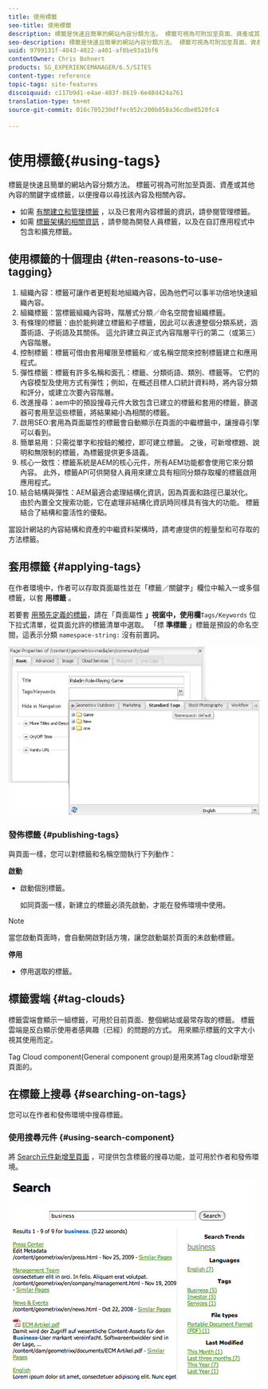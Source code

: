 ```yaml
---
title: 使用標籤
seo-title: 使用標籤
description: 標籤是快速且簡單的網站內容分類方法。 標籤可視為可附加至頁面、資產或其他內容的關鍵字或標籤，以便搜尋以尋找該內容及相關內容。
seo-description: 標籤是快速且簡單的網站內容分類方法。 標籤可視為可附加至頁面、資產或其他內容的關鍵字或標籤，以便搜尋以尋找該內容及相關內容。
uuid: 9799131f-4043-4022-a401-af8be93a1bf6
contentOwner: Chris Bohnert
products: SG_EXPERIENCEMANAGER/6.5/SITES
content-type: reference
topic-tags: site-features
discoiquuid: c117b9d1-e4ae-403f-8619-6e48d424a761
translation-type: tm+mt
source-git-commit: 016c705230dffec052c200b058a36cdbe0520fc4

---
```



# 使用標籤{#using-tags}

標籤是快速且簡單的網站內容分類方法。 標籤可視為可附加至頁面、資產或其他內容的關鍵字或標籤，以便搜尋以尋找該內容及相關內容。

* 如需 [有關建立和管理標籤](/help/sites-administering/tags.md) ，以及已套用內容標籤的資訊，請參閱管理標籤。
* 如需 [標籤架構的相關資訊](/help/sites-developing/tags.md) ，請參閱為開發人員標籤，以及在自訂應用程式中包含和擴充標籤。

## 使用標籤的十個理由 {#ten-reasons-to-use-tagging}

1. 組織內容：標籤可讓作者更輕鬆地組織內容，因為他們可以事半功倍地快速組織內容。
1. 組織標籤：當標籤組織內容時，階層式分類／命名空間會組織標籤。
1. 有條理的標籤：由於能夠建立標籤和子標籤，因此可以表達整個分類系統，涵蓋術語、子術語及其關係。 這允許建立與正式內容階層平行的第二（或第三）內容階層。
1. 控制標籤：標籤可借由套用權限至標籤和／或名稱空間來控制標籤建立和應用程式。
1. 彈性標籤：標籤有許多名稱和面孔：標籤、分類術語、類別、標籤等。 它們的內容模型及使用方式有彈性；例如，在概述目標人口統計資料時，將內容分類和評分，或建立次要內容階層。
1. 改進搜尋：aem中的預設搜尋元件大致包含已建立的標籤和套用的標籤，篩選器可套用至這些標籤，將結果縮小為相關的標籤。
1. 啟用SEO:套用為頁面屬性的標籤會自動顯示在頁面的中繼標籤中，讓搜尋引擎可以看到。
1. 簡單易用：只需從單字和按鈕的觸控，即可建立標籤。 之後，可新增標題、說明和無限制的標籤，為標籤提供更多語義。
1. 核心一致性：標籤系統是AEM的核心元件，所有AEM功能都會使用它來分類內容。 此外，標籤API可供開發人員用來建立具有相同分類存取權的標籤啟用應用程式。
1. 結合結構與彈性：AEM最適合處理結構化資訊，因為頁面和路徑已巢狀化。 由於內置全文搜索功能，它在處理非結構化資訊時同樣具有強大的功能。 標籤結合了結構和靈活性的優點。

當設計網站的內容結構和資產的中繼資料架構時，請考慮提供的輕量型和可存取的方法標籤。

## 套用標籤 {#applying-tags}

在作者環境中，作者可以存取頁面屬性並在「標籤／關鍵字」欄位中輸入一或多個標籤，以套 **用標籤** 。

若要套 [用預先定義的標籤](/help/sites-administering/tags.md)，請在「頁面屬性 **」視窗中，使用欄**`Tags/Keywords` 位下拉式清單，從頁面允許的標籤清單中選取。 「標 **準標籤** 」標籤是預設的命名空間，這表示分類 `namespace-string:` 沒有前置詞。

![chlimage_1-2](assets/chlimage_1-2a.png)

### 發佈標籤 {#publishing-tags}

與頁面一樣，您可以對標籤和名稱空間執行下列動作：

**啟動**

* 啟動個別標籤。

   如同頁面一樣，新建立的標籤必須先啟動，才能在發佈環境中使用。

>[!NOTE]
>
>當您啟動頁面時，會自動開啟對話方塊，讓您啟動屬於頁面的未啟動標籤。

**停用**

* 停用選取的標籤。

## 標籤雲端 {#tag-clouds}

標籤雲端會顯示一組標籤，可用於目前頁面、整個網站或最常存取的標籤。 標籤雲端是反白顯示使用者感興趣（已經）的問題的方式。 用來顯示標籤的文字大小視其使用而定。

Tag Cloud [](/help/sites-classic-ui-authoring/classic-page-author-edit-mode.md#tag-cloud) component(General component group)是用來將Tag cloud新增至頁面的。

## 在標籤上搜尋 {#searching-on-tags}

您可以在作者和發佈環境中搜尋標籤。

### 使用搜尋元件 {#using-search-component}

將 [Search元件新增至頁面](/help/sites-classic-ui-authoring/classic-page-author-edit-mode.md#search) ，可提供包含標籤的搜尋功能，並可用於作者和發佈環境。

![chlimage_1-3](assets/chlimage_1-3a.png)

